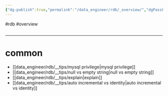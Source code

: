 ```yaml
---
{"dg-publish":true,"permalink":"/data_engineer/rdb/_overview/","dgPassFrontmatter":true,"noteIcon":"","created":"","updated":""}
---
```


#rdb #overview 

```toc
```

---

# common
- [[data_engineer/rdb/__tips/mysql privilege\|mysql privilege]]
- [[data_engineer/rdb/__tips/null vs empty string\|null vs empty string]]
- [[data_engineer/rdb/__tips/explain\|explain]]
- [[data_engineer/rdb/__tips/auto incremental vs identity\|auto incremental vs identity]]
